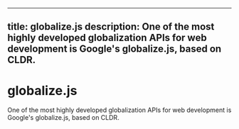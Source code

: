 ---
title: globalize.js
description: One of the most highly developed globalization APIs for web development is Google's globalize.js, based on CLDR.
----

# globalize.js

One of the most highly developed globalization APIs for web development is Google's globalize.js, based on CLDR.
